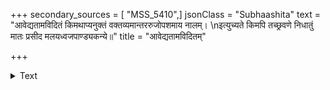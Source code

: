 +++
secondary_sources = [ "MSS_5410",]
jsonClass = "Subhaashita"
text = "आवेद्यतामविदितं किमथाप्यनुक्तं वक्तव्यमान्तररुजोपशमाय नालम्।  \nइत्युच्यते किमपि तच्छ्रवणे निधातुं मातः प्रसीद मलयध्वजपाण्ड्यकन्ये॥"
title = "आवेद्यतामविदितम्"

+++

<details><summary>Text</summary>

आवेद्यतामविदितं किमथाप्यनुक्तं वक्तव्यमान्तररुजोपशमाय नालम्।  
इत्युच्यते किमपि तच्छ्रवणे निधातुं मातः प्रसीद मलयध्वजपाण्ड्यकन्ये॥
</details>
